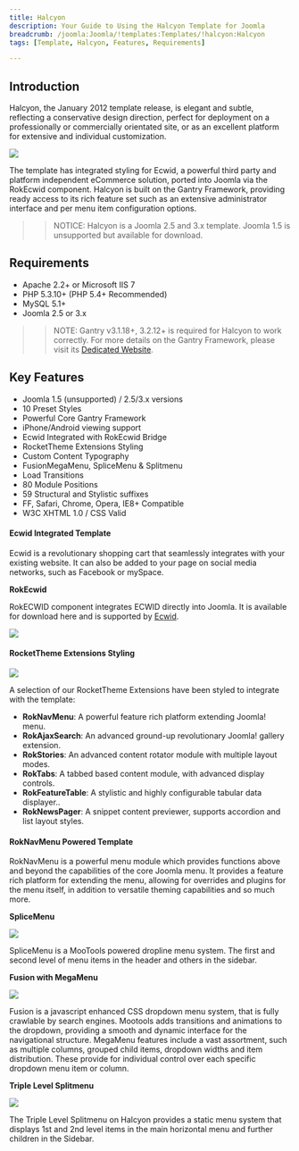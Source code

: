 ```yaml
---
title: Halcyon
description: Your Guide to Using the Halcyon Template for Joomla
breadcrumb: /joomla:Joomla/!templates:Templates/!halcyon:Halcyon
tags: [Template, Halcyon, Features, Requirements]

---
```


Introduction
-----

Halcyon, the January 2012 template release, is elegant and subtle, reflecting a conservative design direction, perfect for deployment on a professionally or commercially orientated site, or as an excellent platform for extensive and individual customization. 

![][theme]

The template has integrated styling for Ecwid, a powerful third party and platform independent eCommerce solution, ported into Joomla via the RokEcwid component. Halcyon is built on the Gantry Framework, providing ready access to its rich feature set such as an extensive administrator interface and per menu item configuration options.

>> NOTICE: Halcyon is a Joomla 2.5 and 3.x template. Joomla 1.5 is unsupported but available for download.

Requirements
-----

* Apache 2.2+ or Microsoft IIS 7
* PHP 5.3.10+ (PHP 5.4+ Recommended)
* MySQL 5.1+
* Joomla 2.5 or 3.x

>> NOTE: Gantry v3.1.18+, 3.2.12+ is required for Halcyon to work correctly. For more details on the Gantry Framework, please visit its [Dedicated Website][gantry].

Key Features
-----

* Joomla 1.5 (unsupported) / 2.5/3.x versions
* 10 Preset Styles
* Powerful Core Gantry Framework
* iPhone/Android viewing support
* Ecwid Integrated with RokEcwid Bridge
* RocketTheme Extensions Styling
* Custom Content Typography
* FusionMegaMenu, SpliceMenu & Splitmenu
* Load Transitions
* 80 Module Positions
* 59 Structural and Stylistic suffixes
* FF, Safari, Chrome, Opera, IE8+ Compatible
* W3C XHTML 1.0 / CSS Valid

#### Ecwid Integrated Template

Ecwid is a revolutionary shopping cart that seamlessly integrates with your existing website. It can also be added to your page on social media networks, such as Facebook or mySpace.

**RokEcwid**

RokECWID component integrates ECWID directly into Joomla. It is available for download here and is supported by [Ecwid][ecwid].

![][ecwidimg]


#### RocketTheme Extensions Styling

![][styling]

A selection of our RocketTheme Extensions have been styled to integrate with the template:

* **RokNavMenu**: A powerful feature rich platform extending Joomla! menu.
* **RokAjaxSearch**: An advanced ground-up revolutionary Joomla! gallery extension.
* **RokStories**: An advanced content rotator module with multiple layout modes.
* **RokTabs**: A tabbed based content module, with advanced display controls.
* **RokFeatureTable**: A stylistic and highly configurable tabular data displayer..
* **RokNewsPager**: A snippet content previewer, supports accordion and list layout styles.

#### RokNavMenu Powered Template

RokNavMenu is a powerful menu module which provides functions above and beyond the capabilities of the core Joomla menu. It provides a feature rich platform for extending the menu, allowing for overrides and plugins for the menu itself, in addition to versatile theming capabilities and so much more.

**SpliceMenu**

![][splicemenu]

SpliceMenu is a MooTools powered dropline menu system. The first and second level of menu items in the header and others in the sidebar.

**Fusion with MegaMenu**

![][fusionmenu]

Fusion is a javascript enhanced CSS dropdown menu system, that is fully crawlable by search engines. Mootools adds transitions and animations to the dropdown, providing a smooth and dynamic interface for the navigational structure. MegaMenu features include a vast assortment, such as multiple columns, grouped child items, dropdown widths and item distribution. These provide for individual control over each specific dropdown menu item or column.

**Triple Level Splitmenu**

![][splitmenu]

The Triple Level Splitmenu on Halcyon provides a static menu system that displays 1st and 2nd level items in the main horizontal menu and further children in the Sidebar.

[gantry]: http://www.gantry-framework.org/
[theme]: assets/halcyon.jpeg
[splitmenu]: assets/splitmenu.jpg
[splicemenu]: assets/splicemenu.jpg
[filezilla]: https://filezilla-project.org
[launcher]: ../../start/rocketlauncher.md
[styling]: assets/styling.jpg
[k2]: assets/k2.jpg
[fusionmenu]: assets/fusionmenu.jpg
[splice]: assets/splice.jpg
[ecwid]: http://kb.ecwid.com/w/page/15853297/Joomla#Installation
[ecwidimg]: assets/ecwid.jpg
